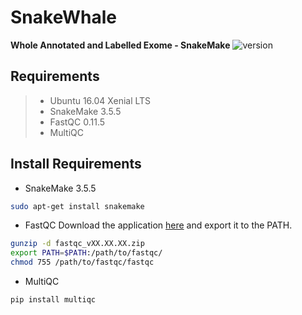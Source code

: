 SnakeWhale
===================
**Whole Annotated and Labelled Exome - SnakeMake**
![version](https://img.shields.io/badge/version-0.0.1-yellow.svg?style=flat)

Requirements
-------------

> - Ubuntu 16.04 Xenial LTS
> - SnakeMake 3.5.5
> - FastQC 0.11.5
> - MultiQC

Install Requirements
-------------

- SnakeMake 3.5.5

```bash
sudo apt-get install snakemake
```

- FastQC
Download the application [here](https://www.bioinformatics.babraham.ac.uk/projects/download.html#fastqc) and export it to the PATH.

```bash
gunzip -d fastqc_vXX.XX.XX.zip
export PATH=$PATH:/path/to/fastqc/
chmod 755 /path/to/fastqc/fastqc
```

- MultiQC

```bash
pip install multiqc
```
